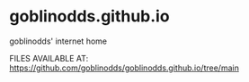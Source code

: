 # goblinodds.github.io
goblinodds' internet home

FILES AVAILABLE AT: https://github.com/goblinodds/goblinodds.github.io/tree/main
